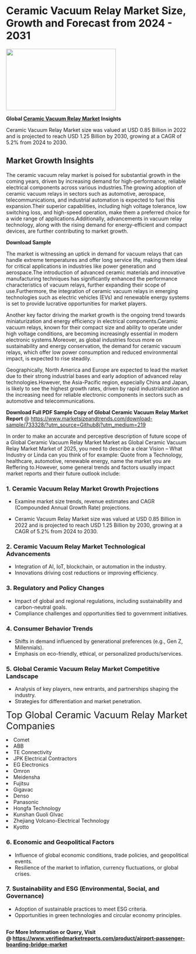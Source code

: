 <H1>Ceramic Vacuum Relay Market Size, Growth and Forecast from 2024 - 2031</H1><img class="aligncenter size-medium wp-image-584254" src="https://thirdeyenews.in/wp-content/uploads/2024/09/Global-Market-Research-300x168.jpeg" alt="" width="300" height="168" /><p><strong>Global&nbsp;<a href="https://www.marketsizeandtrends.com/download-sample/733328/?utm_source=Github8j?utm_medium=219">Ceramic Vacuum Relay Market</a> Insights</strong></p><p>Ceramic Vacuum Relay Market size was valued at USD 0.85 Billion in 2022 and is projected to reach USD 1.25 Billion by 2030, growing at a CAGR of 5.2% from 2024 to 2030.</p><p><h2>Market Growth Insights</h2> <p>The ceramic vacuum relay market is poised for substantial growth in the coming years, driven by increasing demand for high-performance, reliable electrical components across various industries.The growing adoption of ceramic vacuum relays in sectors such as automotive, aerospace, telecommunications, and industrial automation is expected to fuel this expansion.Their superior capabilities, including high voltage tolerance, low switching loss, and high-speed operation, make them a preferred choice for a wide range of applications.Additionally, advancements in vacuum relay technology, along with the rising demand for energy-efficient and compact devices, are further contributing to market growth.</p> <p><strong>Download Sample</strong></p> <p>The market is witnessing an uptick in demand for vacuum relays that can handle extreme temperatures and offer long service life, making them ideal for critical applications in industries like power generation and aerospace.The introduction of advanced ceramic materials and innovative manufacturing techniques has significantly enhanced the performance characteristics of vacuum relays, further expanding their scope of use.Furthermore, the integration of ceramic vacuum relays in emerging technologies such as electric vehicles (EVs) and renewable energy systems is set to provide lucrative opportunities for market players.</p> <p>Another key factor driving the market growth is the ongoing trend towards miniaturization and energy efficiency in electrical components.Ceramic vacuum relays, known for their compact size and ability to operate under high voltage conditions, are becoming increasingly essential in modern electronic systems.Moreover, as global industries focus more on sustainability and energy conservation, the demand for ceramic vacuum relays, which offer low power consumption and reduced environmental impact, is expected to rise steadily.</p> <p>Geographically, North America and Europe are expected to lead the market due to their strong industrial bases and early adoption of advanced relay technologies.However, the Asia-Pacific region, especially China and Japan, is likely to see the highest growth rates, driven by rapid industrialization and the increasing need for reliable electronic components in sectors such as automotive and telecommunications.</p> <p><span class=""><strong>Download Full PDF Sample Copy of Global Ceramic Vacuum Relay Market Report</strong> @ <a href="https://www.marketsizeandtrends.com/download-sample/733328/?utm_source=Github8j?utm_medium=219" target="_blank">https://www.marketsizeandtrends.com/download-sample/733328/?utm_source=Github8j?utm_medium=219</a></span></p><p>In order to make an accurate and perceptive description of future scope of a Global&nbsp;Ceramic Vacuum Relay Market Market as Global&nbsp;Ceramic Vacuum Relay Market Market of 2025, you need to describe a clear Vision &ndash; What Industry or Linda can you think of for example: Quote from a Technology, healthcare, automotive, renewable energy, name the market you are Reffering to.However, some general trends and factors usually impact market reports and their future outlook include:</p><h3>1.&nbsp;<strong>Ceramic Vacuum Relay Market Growth Projections</strong></h3><ul><li>Examine market size trends, revenue estimates and CAGR (Compounded Annual Growth Rate) projections.</li><li><p>Ceramic Vacuum Relay Market size was valued at USD 0.85 Billion in 2022 and is projected to reach USD 1.25 Billion by 2030, growing at a CAGR of 5.2% from 2024 to 2030.</p></li></ul><h3>2.&nbsp;<strong>Ceramic Vacuum Relay Market Technological Advancements</strong></h3><ul><li>Integration of AI, IoT, blockchain, or automation in the industry.</li><li>Innovations driving cost reductions or improving efficiency.</li></ul><h3>3.&nbsp;<strong>Regulatory and Policy Changes</strong></h3><ul><li>Impact of global and regional regulations, including sustainability and carbon-neutral goals.</li><li>Compliance challenges and opportunities tied to government initiatives.</li></ul><h3>4.&nbsp;<strong>Consumer Behavior Trends</strong></h3><ul><li>Shifts in demand influenced by generational preferences (e.g., Gen Z, Millennials).</li><li>Emphasis on eco-friendly, ethical, or personalized products/services.</li></ul><h3>5.&nbsp;<strong>Global Ceramic Vacuum Relay Market Competitive Landscape</strong></h3><ul><li>Analysis of key players, new entrants, and partnerships shaping the industry.</li><li>Strategies for differentiation and market penetration.</li></ul><p data-pm-slice="1 1 []"><span style="color: inherit; font-family: inherit; font-size: 25px;">Top Global Ceramic Vacuum Relay Market Companies</span></p><div class="" data-test-id=""><p><li>Comet</li><li> ABB</li><li> TE Connectivity</li><li> JPK Electrical Contractors</li><li> EG Electronics</li><li> Omron</li><li> Meidensha</li><li> Fujitsu</li><li> Gigavac</li><li> Denso</li><li> Panasonic</li><li> Hongfa Technology</li><li> Kunshan Guoli Glvac</li><li> Zhejiang Volcano-Electrical Technology</li><li> Kyotto</li></p></div><h3>6.&nbsp;<strong>Economic and Geopolitical Factors</strong></h3><ul><li>Influence of global economic conditions, trade policies, and geopolitical events.</li><li>Resilience of the market to inflation, currency fluctuations, or global crises.</li></ul><h3>7.&nbsp;<strong>Sustainability and ESG (Environmental, Social, and Governance)</strong></h3><ul><li>Adoption of sustainable practices to meet ESG criteria.</li><li>Opportunities in green technologies and circular economy principles.</li></ul><h2><strong style="font-size: 14px;">For More Information or Query, Visit @&nbsp;</strong><a style="background-color: #ffffff; font-size: 14px;" href="https://www.marketsizeandtrends.com/report/ceramic-vacuum-relay-market/" target="_blank">https://www.verifiedmarketreports.com/product/airport-passenger-boarding-bridge-market</a></h2>